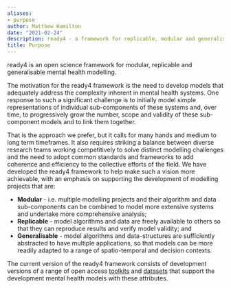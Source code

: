 ```yaml
---
aliases:
- purpose
author: Matthew Hamilton
date: "2021-02-24"
description: ready4 - a framework for replicable, modular and generalisable mental health models.
title: Purpose
---
```


ready4 is an open science framework for modular, replicable and generalisable mental health modelling. 

The motivation for the ready4 framework is the need to develop models that adequately address the complexity inherent in mental health systems. One response to such a significant challenge is to initially model simple representations of individual sub-components of these systems and, over time, to progressively grow the number, scope and validity of these sub-component models and to link them together. 

That is the approach we prefer, but it calls for many hands and medium to long term timeframes. It also requires striking a balance between diverse research teams working competitively to solve distinct modelling challenges and the need to adopt common standards and frameworks to add coherence and efficiency to the collective efforts of the field. We have developed the ready4 framework to help make such a vision more achievable, with an emphasis on supporting the development of modelling projects that are:

- **Modular** - i.e. multiple modelling projects and their algorithm and data sub-components can be combined to model more extensive systems and undertake more comprehensive analysis;
- **Replicable** - model algorithms and data are freely available to others so that they can reproduce results and verify model validity; and
- **Generalisable** - model algorithms and data-structures are sufficiently abstracted to have multiple applications, so that models can be more readily adapted to a range of spatio-temporal and decision contexts.

The current version of the ready4 framework consists of development versions of a range of open access [toolkits](../toolkits/) and [datasets](../datasets/) that support the development mental health models with these attributes.
